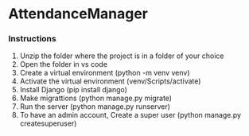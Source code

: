 # AttendanceManager

### Instructions
1. Unzip the folder where the project is in a folder of your choice
2. Open the folder in vs code
3. Create a virtual environment (python -m venv venv)
4. Activate the virtual environment (venv/Scripts/activate)
5. Install Django (pip install django)
6. Make migrattions (python manage.py migrate)
7. Run the server (python manage.py runserver)
8. To have an admin account, Create a super user (python manage.py createsuperuser)


